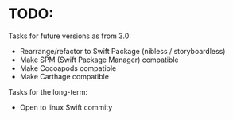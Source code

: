 TODO:
=====

Tasks for future versions as from 3.0:

- Rearrange/refactor to Swift Package (nibless / storyboardless)
- Make SPM (Swift Package Manager) compatible
- Make Cocoapods compatible
- Make Carthage compatible

Tasks for the long-term:

- Open to linux Swift commity
